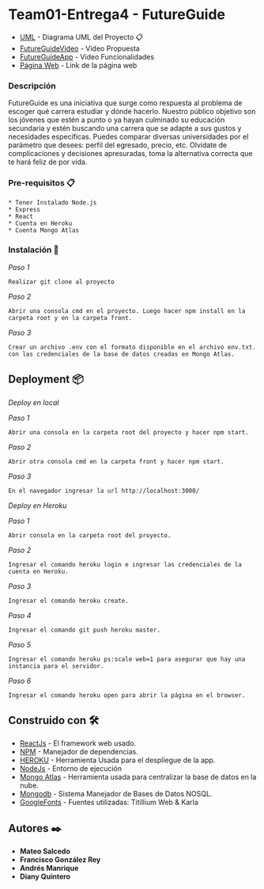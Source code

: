 # Team01-Entrega4 - FutureGuide

* [UML](https://www.lucidchart.com/documents/edit/4ed6e04c-3fc5-49f3-95b0-b5c3c09af656?shared=true&) - Diagrama UML del Proyecto 📋
* [FutureGuideVideo](https://www.youtube.com/watch?v=VshXXhN3a8k) - Video Propuesta
* [FutureGuideApp](https://) - Video Funcionalidades
* [Página Web](http://futureguide.herokuapp.com/) - Link de la página web

### Descripción

FutureGuide es una iniciativa que surge como respuesta al problema de escoger qué carrera estudiar y dónde hacerlo. Nuestro público objetivo son  los jóvenes que estén a punto o ya hayan culminado su educación secundaria y estén buscando una carrera que se adapte a sus gustos y necesidades específicas. Puedes comparar diversas universidades por el parámetro que desees: perfil del egresado, precio, etc. Olvídate de complicaciones y decisiones apresuradas, toma la alternativa correcta que te hará feliz de por vida.


### Pre-requisitos 📋
```
* Tener Instalado Node.js
* Express
* React
* Cuenta en Heroku
* Cuenta Mongo Atlas
```

### Instalación 🔧
_Paso 1_

```
Realizar git clone al proyecto
```

_Paso 2_

```
Abrir una consola cmd en el proyecto. Luego hacer npm install en la carpeta root y en la carpeta front.
```
_Paso 3_

```
Crear un archivo .env con el formato disponible en el archivo env.txt. con las credenciales de la base de datos creadas en Mongo Atlas.
```

## Deployment 📦

_Deploy en local_

_Paso 1_

```
Abrir una consola en la carpeta root del proyecto y hacer npm start.
```

_Paso 2_

```
Abrir otra consola cmd en la carpeta front y hacer npm start.
```
_Paso 3_

```
En el navegador ingresar la url http://localhost:3000/
```

_Deploy en Heroku_

_Paso 1_

```
Abrir consola en la carpeta root del proyecto.
```
_Paso 2_

```
Ingresar el comando heroku login e ingresar las credenciales de la cuenta en Heroku.
```
_Paso 3_

```
Ingresar el comando heroku create.
```
_Paso 4_

```
Ingresar el comando git push heroku master.
```
_Paso 5_

```
Ingresar el comando heroku ps:scale web=1 para asegurar que hay una instancia para el servidor.
```
_Paso 6_

```
Ingresar el comando heroku open para abrir la página en el browser.
```

## Construido con 🛠️

* [ReactJs](https://es.reactjs.org/) - El framework web usado.
* [NPM](https://www.npmjs.com/) - Manejador de dependencias.
* [HEROKU](https://www.heroku.com) - Herramienta Usada para el despliegue de la app.
* [NodeJs](https://nodejs.org/es/) - Entorno de ejecución
* [Mongo Atlas](https://www.mongodb.com/cloud/atlas) - Herramienta usada para centralizar la base de datos en la nube.
* [Mongodb](https://www.mongodb.com/es) - Sistema Manejador de Bases de Datos NOSQL.
* [GoogleFonts](https://fonts.google.com) - Fuentes utilizadas: Titillium Web & Karla

## Autores ✒️

* **Mateo Salcedo** 
* **Francisco González Rey** 
* **Andrés Manrique** 
* **Diany Quintero**
